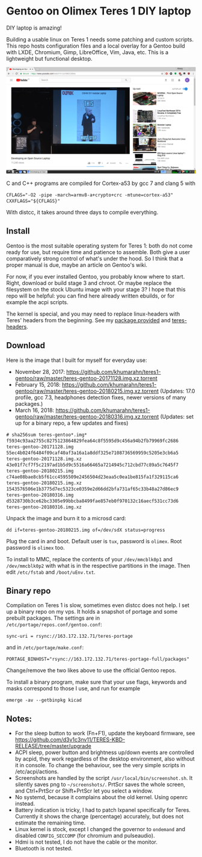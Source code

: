 # Gentoo on Olimex Teres 1 DIY laptop

DIY laptop is amazing!

Building a usable linux on Teres 1 needs some patching and custom scripts. This repo hosts configuration files and a local overlay for a Gentoo build with LXDE, Chromium, Gimp, LibreOffice, Vim, Java, etc. This is a lightweight but functional desktop.

![This must stop!](https://raw.githubusercontent.com/khumarahn/teres1-gentoo/master/screen.1.png)

C and C++ programs are compiled for Cortex-a53 by gcc 7 and clang 5 with
```
CFLAGS="-O2 -pipe -march=armv8-a+crypto+crc -mtune=cortex-a53"
CXXFLAGS="${CFLAGS}"
```
With distcc, it takes around three days to compile everything.

## Install

Gentoo is the most suitable operating system for Teres 1: both do not come ready for use, but require time and patience to assemble. Both give a user comparatively strong control of what's under the hood. So I think that a proper manual is due, maybe an article on Gentoo's wiki.

For now, if you ever installed Gentoo, you probably know where to start. Right, download or build stage 3 and chroot. Or maybe replace the filesystem on the stock Ubuntu image with your stage 3? I hope that this repo will be helpful: you can find here already written ebuilds, or for example the acpi scripts.

The kernel is special, and you may need to replace linux-headers with Teres' headers from the beginning. See my [package.provided](https://github.com/khumarahn/teres1-gentoo/blob/master/etc/portage/profile/package.provided) and [teres-headers](https://github.com/khumarahn/teres1-gentoo/tree/master/usr/local/portage/sys-kernel/teres-headers).

## Download
Here is the image that I built for myself for everyday use:
* November 28, 2017: https://github.com/khumarahn/teres1-gentoo/raw/master/teres-gentoo-20171128.img.xz.torrent
* February 15, 2018: https://github.com/khumarahn/teres1-gentoo/raw/master/teres-gentoo-20180215.img.xz.torrent (Updates: 17.0 profile, gcc 7.3, headphones detection fixes, newer versions of many packages.)
* March 16, 2018: https://github.com/khumarahn/teres1-gentoo/raw/master/teres-gentoo-20180316.img.xz.torrent (Updates: set up for a binary repo, a few updates and fixes) 
```
# sha256sum teres-gentoo*.img*
f5934c93aa2755c8275123864829fea64c8f5595d9c456a94b2fb79969fc2686  teres-gentoo-20171128.img
55ec4b024f6484f09caf40af3a16a1a8ddf325e7108736569959c5205e3cb6a5  teres-gentoo-20171128.img.xz
43e01f7cf7f5c2197ad1b5d9c5516a66465a7214945c712cbd77c89a5c7645f7  teres-gentoo-20180215.img
c74ae08bae8cb5f61cc4595509e2456504d23eaa5c0ea1be815fa1f329115ca6  teres-gentoo-20180215.img.xz
1543576506e1b3775d7ec5323ce0359e2d66dd2bfa731af65c33b48a27d86ec9  teres-gentoo-20180316.img
d5328730b3ce62bc3305e99bbcba8499fae857eb0f970132c16aecf531cc73d6  teres-gentoo-20180316.img.xz
```

Unpack the image and burn it to a microsd card:
```
dd if=teres-gentoo-20180215.img of=/dev/sdX status=progress
```
Plug the card in and boot. Default user is `tux`, password is `olimex`. Root password is `olimex` too.

To install to MMC, replace the contents of your `/dev/mmcblk0p1` and `/dev/mmcblk0p2` with what is in the respective partitions in the image. Then edit `/etc/fstab` and `/boot/uEnv.txt`.


## Binary repo
Compilation on Teres 1 is slow, sometimes even distcc does not help. I set up a binary repo on my vps. It holds a snapshot of portage and some prebuilt packages. The settings are in `/etc/portage/repos.conf/gentoo.conf`:
```
sync-uri = rsync://163.172.132.71/teres-portage
```
and in `/etc/portage/make.conf`:
```
PORTAGE_BINHOST="rsync://163.172.132.71/teres-portage-full/packages"
```
Change/remove the two likes above to use the official Gentoo repos.

To install a binary program, make sure that your use flags, keywords and masks correspond to those I use, and run for example
```
emerge -av --getbinpkg kicad
```

## Notes:
* For the sleep button to work (Fn+F1), update the keyboard firmware, see https://github.com/d3v1c3nv11/TERES-KBD-RELEASE/tree/master/upgrade
* ACPI sleep, power button and brightness up/down events are controlled by acpid, they work regardless of the desktop environment, also without it in console. To change the behaviour, see the very simple scripts in /etc/acpi/actions.
* Screenshots are handled by the script `/usr/local/bin/screenshot.sh`. It silently saves png to `~/screenshots/`. PrtScr saves the whole screen, and Ctrl+PrtScr or Shift+PrtScr let you select a window.
* No systemd, because it complains about the old kernel. Using openrc instead.
* Battery indication is tricky, I had to patch lxpanel specifically for Teres. Currently it shows the charge (percentage) accurately, but does not estimate the remaining time.
* Linux kernel is stock, except I changed the governor to `ondemand` and disabled `CONFIG_SECCOMP` (for chromium and pulseaudio).
* Hdmi is not tested, I do not have the cable or the monitor.
* Bluetooth is not tested.
